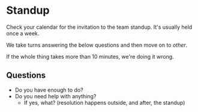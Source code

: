 # Standup

Check your calendar for the invitation to the team standup. It's usually held once a week.

We take turns answering the below questions and then move on to _other_.

If the whole thing takes more than 10 minutes, we're doing it wrong.

## Questions

- Do you have enough to do?
- Do you need help with anything?
  - If yes, what? (resolution happens outside, and after, the standup)
